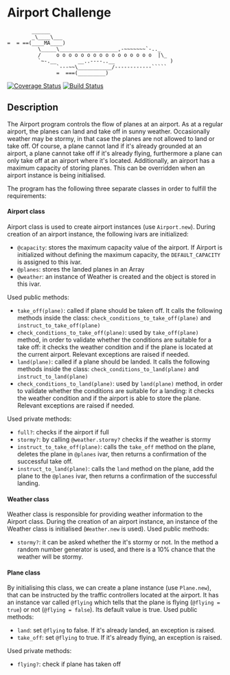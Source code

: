 Airport Challenge
=================

```
        ______
        _\____\___
=  = ==(____MA____)
          \_____\___________________,-~~~~~~~`-.._
          /     o o o o o o o o o o o o o o o o  |\_
          `~-.__       __..----..__                  )
                `---~~\___________/------------`````
                =  ===(_________)

```
[![Coverage Status](https://coveralls.io/repos/github/makersacademy/airport_challenge/badge.svg)](https://coveralls.io/github/makersacademy/airport_challenge)
[![Build Status](https://travis-ci.org/makersacademy/airport_challenge.svg?branch=master)](https://travis-ci.org/makersacademy/airport_challenge)

Description
---------

The Airport program controls the flow of planes at an airport. As at a regular airport, the planes can land and take off in sunny weather. Occasionally weather may be stormy, in that case the planes are not allowed to land or take off. Of course, a plane cannot land if it's already grounded at an airport, a plane cannot take off if it's already flying, furthermore a plane can only take off at an airport where it's located.
Additionally, an airport has a maximum capacity of storing planes. This can be overridden when an airport instance is being initialised.

The program has the following three separate classes in order to fulfill the requirements:

#### Airport class
Airport class is used to create airport instances (use `Airport.new`). During creation of an airport instance, the following ivars are initialized:
* `@capacity`: stores the maximum capacity value of the airport. If Airport is initialized without defining the maximum capacity, the `DEFAULT_CAPACITY` is assigned to this ivar.
* `@planes`: stores the landed planes in an Array
* `@weather`: an instance of Weather is created and the object is stored in this ivar.

Used public methods:
* `take_off(plane)`: called if plane should be taken off. It calls the following methods inside the class: `check_conditions_to_take_off(plane)` and `instruct_to_take_off(plane)`
* `check_conditions_to_take_off(plane)`: used by `take_off(plane)` method, in order to validate whether the conditions are suitable for a take off: it checks the weather condition and if the plane is located at the current airport. Relevant exceptions are raised if needed.
* `land(plane)`: called if a plane should be landed. It calls the following methods inside the class: `check_conditions_to_land(plane)` and `instruct_to_land(plane)`
* `check_conditions_to_land(plane)`: used by `land(plane)` method, in order to validate whether the conditions are suitable for a landing: it checks the weather condition and if the airport is able to store the plane. Relevant exceptions are raised if needed.

Used private methods:
* `full?`: checks if the airport if full
* `stormy?`: by calling `@weather.stormy?` checks if the weather is stormy
* `instruct_to_take_off(plane)`: calls the `take_off` method on the plane, deletes the plane in `@planes` ivar, then returns a confirmation of the successful take off.
* `instruct_to_land(plane)`: calls the `land` method on the plane, add the plane to the `@planes` ivar, then returns a confirmation of the successful landing.

#### Weather class
Weather class is responsible for providing weather information to the Airport class. During the creation of an airport instance, an instance of the Weather class is initialised (`Weather.new` is used).
Used public methods:
* `stormy?`: it can be asked whether the it's stormy or not. In the method a random number generator is used, and there is a 10% chance that the weather will be stormy.

#### Plane class
By initialising this class, we can create a plane instance (use `Plane.new`), that can be instructed by the traffic controllers located at the airport. It has an instance var called `@flying` which tells that the plane is flying (`@flying = true`) or not (`@flying = false`). Its default value is true.
Used public methods:
* `land`: set `@flying` to false. If it's already landed, an exception is raised.
* `take_off`: set `@flying` to true. If it's already flying, an exception is raised.

Used private methods:
* `flying?`: check if plane has taken off
